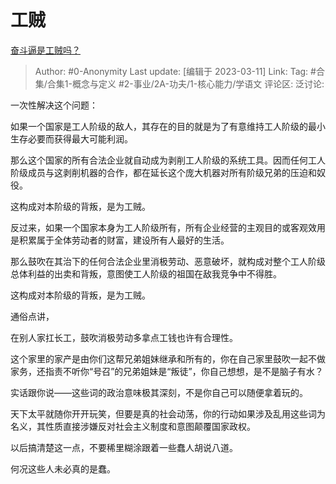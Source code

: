 # 工贼
[奋斗逼是工贼吗？](https://afdian.net/p/e20de0bebfd511edbbf95254001e7c00)

> Author: #0-Anonymity
> Last update: [编辑于 2023-03-11]
> Link:
> Tag: #合集/合集1-概念与定义 #2-事业/2A-功夫/1-核心能力/学语文
> 评论区:
> 泛讨论:

一次性解决这个问题：

如果一个国家是工人阶级的敌人，其存在的目的就是为了有意维持工人阶级的最小生存必要而获得最大可能利润。

那么这个国家的所有合法企业就自动成为剥削工人阶级的系统工具。因而任何工人阶级成员与这剥削机器的合作，都在延长这个庞大机器对所有阶级兄弟的压迫和奴役。

这构成对本阶级的背叛，是为工贼。

反过来，如果一个国家本身为工人阶级所有，所有企业经营的主观目的或客观效用是积累属于全体劳动者的财富，建设所有人最好的生活。

那么鼓吹在其治下的任何合法企业里消极劳动、恶意破坏，就构成对整个工人阶级总体利益的出卖和背叛，意图使工人阶级的祖国在敌我竞争中不得胜。

这构成对本阶级的背叛，是为工贼。

通俗点讲，

在别人家扛长工，鼓吹消极劳动多拿点工钱也许有合理性。

这个家里的家产是由你们这帮兄弟姐妹继承和所有的，你在自己家里鼓吹一起不做家务，还指责不听你“号召”的兄弟姐妹是“叛徒”，你自己想想，是不是脑子有水？

实话跟你说——这些词的政治意味极其深刻，不是你自己可以随便拿着玩的。

天下太平就随你开开玩笑，但要是真的社会动荡，你的行动如果涉及乱用这些词为名义，其性质直接涉嫌反对社会主义制度和意图颠覆国家政权。

以后搞清楚这一点，不要稀里糊涂跟着一些蠢人胡说八道。

何况这些人未必真的是蠢。
